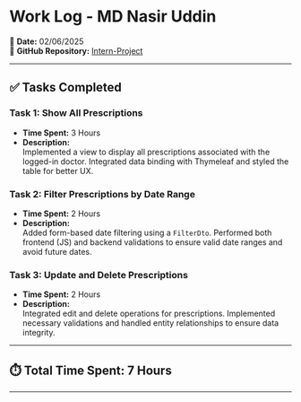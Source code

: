 # Work Log - MD Nasir Uddin

📅 **Date:** 02/06/2025  
🔗 **GitHub Repository:** [Intern-Project](https://github.com/nurubel1819/Intern-Project)

---

## ✅ Tasks Completed

### Task 1: Show All Prescriptions  
- **Time Spent:** 3 Hours  
- **Description:**  
  Implemented a view to display all prescriptions associated with the logged-in doctor. Integrated data binding with Thymeleaf and styled the table for better UX.

### Task 2: Filter Prescriptions by Date Range  
- **Time Spent:** 2 Hours  
- **Description:**  
  Added form-based date filtering using a `FilterDto`. Performed both frontend (JS) and backend validations to ensure valid date ranges and avoid future dates.

### Task 3: Update and Delete Prescriptions  
- **Time Spent:** 2 Hours  
- **Description:**  
  Integrated edit and delete operations for prescriptions. Implemented necessary validations and handled entity relationships to ensure data integrity.

---

## ⏱️ Total Time Spent: **7 Hours**

---
